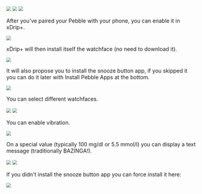 <img src="../../images/hamburger_menu.png" style="zoom:75%;" />  
<img src="../../use/images/M-S-SW.png" style="zoom:75%;" />  
<img src="../images/M-S-SW3.png" style="zoom:75%;" />

After you've paired your Pebble with your phone, you can enable it in xDrip+.

<img src="../images/M-S-SW3a.png" style="zoom:75%;" />

xDrip+ will then install itself the watchface (no need to download it).

<img src="../images/M-S-SW3b.png" style="zoom:75%;" />

It will also propose you to install the snooze button app, if you skipped it you can do it later with Install Pebble Apps at the bottom.

<img src="../images/M-S-SW3c.png" style="zoom:75%;" />

You can select different watchfaces.

<img src="../images/M-S-SW3d.png" style="zoom:75%;" />

<img src="../images/M-S-SW3e.png" style="zoom:75%;" />

You can enable vibration.

<img src="../images/M-S-SW3f.png" style="zoom:75%;" />

On a special value (typically 100 mg/dl or 5.5 mmol/l) you can display a text message (traditionally BAZINGA!).

<img src="../images/M-S-SW3g.png" style="zoom:75%;" />

<img src="../images/M-S-SW3h.png" style="zoom:75%;" />

If you didn't install the snooze button app you can force install it here:

<img src="../images/M-S-SW3i.png" style="zoom:75%;" />